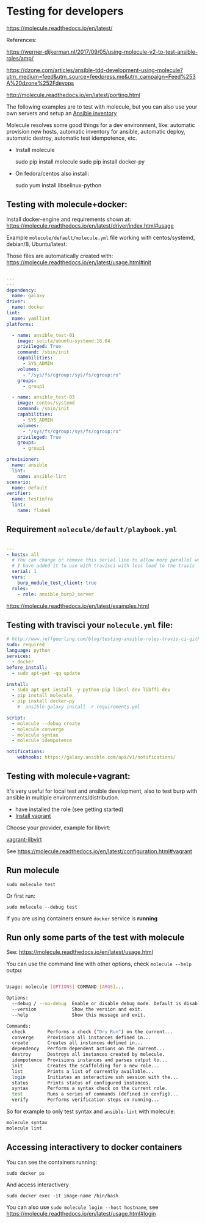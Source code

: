 Testing for developers
======================

https://molecule.readthedocs.io/en/latest/

References:

https://werner-dijkerman.nl/2017/09/05/using-molecule-v2-to-test-ansible-roles/amp/

https://dzone.com/articles/ansible-tdd-development-using-molecule?utm_medium=feed&utm_source=feedpress.me&utm_campaign=Feed%253A%20dzone%252Fdevops

http://molecule.readthedocs.io/en/latest/porting.html

The following examples are to test with molecule, but you can also use your own servers and setup an [Ansible inventory](http://docs.ansible.com/ansible/intro_inventory.html)

Molecule resolves some good things for a dev environment, like: automatic provision new hosts, automatic inventory for ansible, automatic deploy, automatic destroy, automatic test idempotence, etc. 

* Install molecule

    sudo pip install molecule
    sudo pip install docker-py

* On fedora/centos also install:

   sudo yum install libselinux-python

Testing with molecule+docker: 
-----------------------------

Install docker-engine and requirements shown at: https://molecule.readthedocs.io/en/latest/driver/index.html#usage

Example `molecule/default/molecule.yml` file working with centos/systemd, debian/8, Ubuntu/latest: 

Those files are automatically created with: https://molecule.readthedocs.io/en/latest/usage.html#init

```yaml

---
---
dependency:
  name: galaxy
driver:
  name: docker
lint:
  name: yamllint
platforms:

  - name: ansible_test-01
    image: solita/ubuntu-systemd:16.04
    privileged: True
    command: /sbin/init
    capabilities:
      - SYS_ADMIN    
    volumes:
      - "/sys/fs/cgroup:/sys/fs/cgroup:ro"        
    groups:
      - group1

  - name: ansible_test-03
    image: centos/systemd
    command: /sbin/init
    capabilities:
      - SYS_ADMIN
    volumes:
      - "/sys/fs/cgroup:/sys/fs/cgroup:ro"
    privileged: True
    groups:
      - group1

provisioner:
  name: ansible
  lint:
    name: ansible-lint
scenario:
  name: default
verifier:
  name: testinfra
  lint:
    name: flake8
```

Requirement `molecule/default/playbook.yml`
--------------------------

```yaml

---
- hosts: all
  # You can change or remove this serial line to allow more parallel work
  # I have added it to use with travisci with less load to the travis
  serial: 1
  vars:
    burp_module_test_client: true
  roles:
    - role: ansible_burp2_server
```

https://molecule.readthedocs.io/en/latest/examples.html

Testing with travisci your `molecule.yml` file: 
-----------------------------------------------

```yaml
# http://www.jeffgeerling.com/blog/testing-ansible-roles-travis-ci-github
sudo: required
language: python
services:
  - docker
before_install:
  - sudo apt-get -qq update

install:
  - sudo apt-get install -y python-pip libssl-dev libffi-dev
  - pip install molecule
  - pip install docker-py
    #- ansible-galaxy install -r requirements.yml

script:
  - molecule --debug create
  - molecule converge
  - molecule syntax
  - molecule idempotence

notifications:
    webhooks: https://galaxy.ansible.com/api/v1/notifications/
```

Testing with molecule+vagrant: 
------------------------------

It's very useful for local test and ansible development, also to test burp with ansible in multiple environments/distribution. 

* have installed the role (see getting started)
* [Install vagrant](https://www.vagrantup.com/docs/installation/)


Choose your provider, example for libvirt: 

[vagrant-libvirt](https://github.com/vagrant-libvirt/vagrant-libvirt)

See https://molecule.readthedocs.io/en/latest/configuration.html#vagrant

Run molecule
------------

    sudo molecule test 

Or first run:

    sudo molecule --debug test

If you are using containers ensure `docker` service is **running**

Run only some parts of the test with molecule
---------------------------------------------

See: https://molecule.readthedocs.io/en/latest/usage.html

You can use the command line with other options, check `molecule --help` outpu: 

```bash

Usage: molecule [OPTIONS] COMMAND [ARGS]...

Options:
  --debug / --no-debug  Enable or disable debug mode. Default is disabled.
  --version             Show the version and exit.
  --help                Show this message and exit.

Commands:
  check        Performs a check ("Dry Run") on the current...
  converge     Provisions all instances defined in...
  create       Creates all instances defined in...
  dependency   Perform dependent actions on the current...
  destroy      Destroys all instances created by molecule.
  idempotence  Provisions instances and parses output to...
  init         Creates the scaffolding for a new role...
  list         Prints a list of currently available...
  login        Initiates an interactive ssh session with the...
  status       Prints status of configured instances.
  syntax       Performs a syntax check on the current role.
  test         Runs a series of commands (defined in config)...
  verify       Performs verification steps on running...
```

So for example to only test syntax and `ansible-lint` with molecule: 

```bash
molecule syntax
molecule lint
```

Accessing interactivery to docker containers
--------------------------------------------

You can see the containers running: 

    sudo docker ps

And access interactivery

    sudo docker exec -it image-name /bin/bash

You can also use `sudo molecule login --host hostname`, see https://molecule.readthedocs.io/en/latest/usage.html#login
